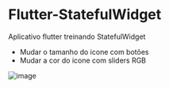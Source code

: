 # Flutter-StatefulWidget
 Aplicativo flutter treinando StatefulWidget
* Mudar o tamanho do icone com botões 
* Mudar a cor do icone com sliders RGB

![image](https://user-images.githubusercontent.com/101115599/229938210-c6ac3dcb-187a-4dfe-b5af-10e944bbb48c.png)
